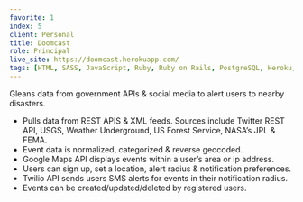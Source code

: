 ```yaml
---
favorite: 1
index: 5
client: Personal
title: Doomcast
role: Principal
live_site: https://doomcast.herokuapp.com/
tags: [HTML, SASS, JavaScript, Ruby, Ruby on Rails, PostgreSQL, Heroku, Twitter REST API, OAuth, Google Maps API, Google Maps JavaScript API, Geocoder, Reverse Geocding, REST APIs, XML, JSON, Git, Github, Homebrew, RVM, Xcode, Google Analytics, Google Search Console]
---
```

Gleans data from government APIs & social media to alert users to nearby disasters.

* Pulls data from REST APIS & XML feeds. Sources include Twitter REST API, USGS, Weather Underground, US Forest Service, NASA’s JPL & FEMA.
* Event data is normalized, categorized & reverse geocoded.
* Google Maps API displays events within a user’s area or ip address.
* Users can sign up, set a location, alert radius & notification preferences.
* Twilio API sends users SMS alerts for events in their notification radius.
* Events can be created/updated/deleted by registered users.
